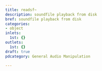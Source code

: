 ```yaml
---
title: readsf~
description: soundfile playback from disk
bref: soundfile playback from disk
categories:
- object
inlets:
  1st: {}
outlets:
  1st: {}
draft: true
pdcategory: General Audio Manipulation

---
```


